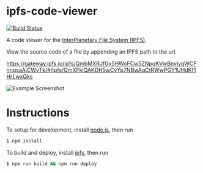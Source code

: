 # ipfs-code-viewer

[![Build Status](https://travis-ci.org/kaezarrex/ipfs-code-viewer.svg)](https://travis-ci.org/kaezarrex/ipfs-code-viewer)

A code viewer for the [InterPlanetary File System (IPFS)][ipfs].

View the source code of a file by appending an IPFS path to the url.

https://gateway.ipfs.io/ipfs/QmbMXRJfGx5HWoFCw5ZNpqKVwBnviyqWCFnngsaAiCWvTk/#/ipfs/QmXFkiQAKDH5wCvYp7NBwAqCtRWwPGY1UHdKf1HrLwxQks

![Example Screenshot](http://i.imgur.com/ydvXf6i.png)

# Instructions

To setup for development, install [node.js][], then run

```bash
$ npm install
```

To build and deploy, install [ipfs][], then run

```bash
$ npm run build && npm run deploy
```


[ipfs]: https://ipfs.io/
[node.js]: https://nodejs.org/
